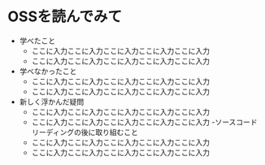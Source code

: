 # OSSを読んでみて

 - 学べたこと
   - ここに入力ここに入力ここに入力ここに入力ここに入力
   - ここに入力ここに入力ここに入力ここに入力ここに入力
 - 学べなかったこと
   - ここに入力ここに入力ここに入力ここに入力ここに入力
   - ここに入力ここに入力ここに入力ここに入力ここに入力
 - 新しく浮かんだ疑問
   - ここに入力ここに入力ここに入力ここに入力ここに入力
   - ここに入力ここに入力ここに入力ここに入力ここに入力
 -ソースコードリーディングの後に取り組むこと
    - ここに入力ここに入力ここに入力ここに入力ここに入力
   - ここに入力ここに入力ここに入力ここに入力ここに入力
